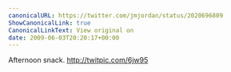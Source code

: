 ```yaml
---
canonicalURL: https://twitter.com/jmjordan/status/2020696809
ShowCanonicalLink: true
CanonicalLinkText: View original on
date: 2009-06-03T20:20:17+00:00
---
```

Afternoon snack.  http://twitpic.com/6jw95